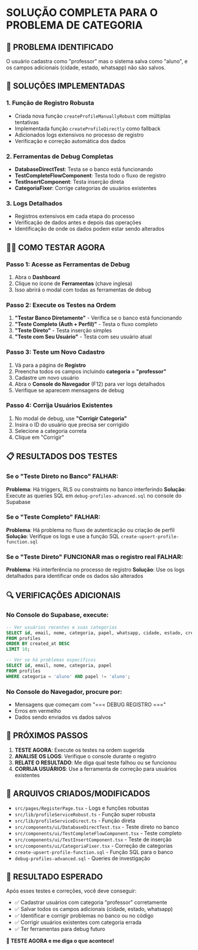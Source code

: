 # SOLUÇÃO COMPLETA PARA O PROBLEMA DE CATEGORIA

## 🚨 PROBLEMA IDENTIFICADO
O usuário cadastra como "professor" mas o sistema salva como "aluno", e os campos adicionais (cidade, estado, whatsapp) não são salvos.

## 🔧 SOLUÇÕES IMPLEMENTADAS

### 1. **Função de Registro Robusta**
- Criada nova função `createProfileManuallyRobust` com múltiplas tentativas
- Implementada função `createProfileDirectly` como fallback
- Adicionados logs extensivos no processo de registro
- Verificação e correção automática dos dados

### 2. **Ferramentas de Debug Completas**
- **DatabaseDirectTest**: Testa se o banco está funcionando
- **TestCompleteFlowComponent**: Testa todo o fluxo de registro
- **TestInsertComponent**: Testa inserção direta
- **CategoriaFixer**: Corrige categorias de usuários existentes

### 3. **Logs Detalhados**
- Registros extensivos em cada etapa do processo
- Verificação de dados antes e depois das operações
- Identificação de onde os dados podem estar sendo alterados

## 🏃‍♂️ COMO TESTAR AGORA

### Passo 1: Acesse as Ferramentas de Debug
1. Abra o **Dashboard**
2. Clique no ícone de **Ferramentas** (chave inglesa)
3. Isso abrirá o modal com todas as ferramentas de debug

### Passo 2: Execute os Testes na Ordem
1. **"Testar Banco Diretamente"** - Verifica se o banco está funcionando
2. **"Teste Completo (Auth + Perfil)"** - Testa o fluxo completo
3. **"Teste Direto"** - Testa inserção simples
4. **"Teste com Seu Usuário"** - Testa com seu usuário atual

### Passo 3: Teste um Novo Cadastro
1. Vá para a página de **Registro**
2. Preencha todos os campos incluindo **categoria = "professor"**
3. Cadastre um novo usuário
4. Abra o **Console do Navegador** (F12) para ver logs detalhados
5. Verifique se aparecem mensagens de debug

### Passo 4: Corrija Usuários Existentes
1. No modal de debug, use **"Corrigir Categoria"**
2. Insira o ID do usuário que precisa ser corrigido
3. Selecione a categoria correta
4. Clique em "Corrigir"

## 📋 RESULTADOS DOS TESTES

### Se o "Teste Direto no Banco" FALHAR:
**Problema**: Há triggers, RLS ou constraints no banco interferindo
**Solução**: Execute as queries SQL em `debug-profiles-advanced.sql` no console do Supabase

### Se o "Teste Completo" FALHAR:
**Problema**: Há problema no fluxo de autenticação ou criação de perfil
**Solução**: Verifique os logs e use a função SQL `create-upsert-profile-function.sql`

### Se o "Teste Direto" FUNCIONAR mas o registro real FALHAR:
**Problema**: Há interferência no processo de registro
**Solução**: Use os logs detalhados para identificar onde os dados são alterados

## 🔍 VERIFICAÇÕES ADICIONAIS

### No Console do Supabase, execute:
```sql
-- Ver usuários recentes e suas categorias
SELECT id, email, nome, categoria, papel, whatsapp, cidade, estado, created_at
FROM profiles 
ORDER BY created_at DESC 
LIMIT 10;

-- Ver se há problemas específicos
SELECT id, email, nome, categoria, papel
FROM profiles 
WHERE categoria = 'aluno' AND papel != 'aluno';
```

### No Console do Navegador, procure por:
- Mensagens que começam com "=== DEBUG REGISTRO ==="
- Erros em vermelho
- Dados sendo enviados vs dados salvos

## 🎯 PRÓXIMOS PASSOS

1. **TESTE AGORA**: Execute os testes na ordem sugerida
2. **ANALISE OS LOGS**: Verifique o console durante o registro
3. **RELATE O RESULTADO**: Me diga qual teste falhou ou se funcionou
4. **CORRIJA USUÁRIOS**: Use a ferramenta de correção para usuários existentes

## 📁 ARQUIVOS CRIADOS/MODIFICADOS

- `src/pages/RegisterPage.tsx` - Logs e funções robustas
- `src/lib/profileServiceRobust.ts` - Função super robusta
- `src/lib/profileServiceDirect.ts` - Função direta
- `src/components/ui/DatabaseDirectTest.tsx` - Teste direto no banco
- `src/components/ui/TestCompleteFlowComponent.tsx` - Teste completo
- `src/components/ui/TestInsertComponent.tsx` - Teste de inserção
- `src/components/ui/CategoriaFixer.tsx` - Correção de categorias
- `create-upsert-profile-function.sql` - Função SQL para o banco
- `debug-profiles-advanced.sql` - Queries de investigação

## 🎉 RESULTADO ESPERADO

Após esses testes e correções, você deve conseguir:
- ✅ Cadastrar usuários com categoria "professor" corretamente
- ✅ Salvar todos os campos adicionais (cidade, estado, whatsapp)
- ✅ Identificar e corrigir problemas no banco ou no código
- ✅ Corrigir usuários existentes com categoria errada
- ✅ Ter ferramentas para debug futuro

**🚀 TESTE AGORA e me diga o que acontece!**
